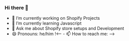 ### Hi there 👋

- 🔭 I’m currently working on Shopify Projects
- 🌱 I’m currently learning Javascript
- 💬 Ask me about Shopify store setups and Development
- 😄 Pronouns: he/him
!<-- - 📫 How to reach me:  -->
